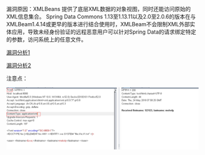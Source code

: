 漏洞原因：XMLBeans 提供了底层XML数据的对象视图，同时还能访问原始的XML信息集合。 Spring Data Commons 1.13至1.13.11以及2.0至2.0.6的版本在与XMLBeam1.4.14或更早的版本进行结合使用时，XMLBeam不会限制XML外部实体应用，导致未经身份验证的远程恶意用户可以针对Spring Data的请求绑定特定的参数，访问系统上的任意文件。

[漏洞分析1](https://xz.aliyun.com/t/2341)

[漏洞分析2](https://paper.seebug.org/600/)

注意点：

![1](.\1.png)